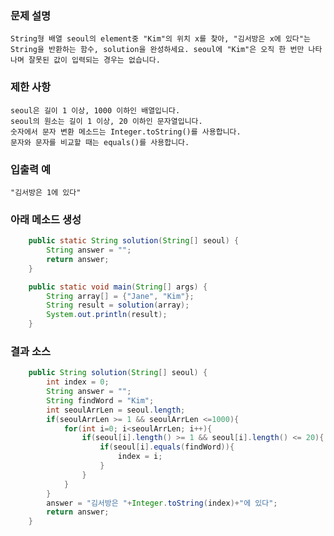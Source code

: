 ### 문제 설명
    String형 배열 seoul의 element중 "Kim"의 위치 x를 찾아, "김서방은 x에 있다"는 String을 반환하는 함수, solution을 완성하세요. seoul에 "Kim"은 오직 한 번만 나타나며 잘못된 값이 입력되는 경우는 없습니다.

### 제한 사항
    seoul은 길이 1 이상, 1000 이하인 배열입니다.
    seoul의 원소는 길이 1 이상, 20 이하인 문자열입니다.
    숫자에서 문자 변환 메소드는 Integer.toString()를 사용합니다.
    문자와 문자를 비교할 때는 equals()를 사용합니다.
    
### 입출력 예
    "김서방은 1에 있다"

### 아래 메소드 생성
```java
    public static String solution(String[] seoul) {
        String answer = "";
        return answer;
    }

    public static void main(String[] args) {
        String array[] = {"Jane", "Kim"};
        String result = solution(array);
        System.out.println(result);
    }
```
### 결과 소스
```java
    public String solution(String[] seoul) {
        int index = 0;
		String answer = "";
        String findWord = "Kim";
        int seoulArrLen = seoul.length;
        if(seoulArrLen >= 1 && seoulArrLen <=1000){
            for(int i=0; i<seoulArrLen; i++){
                if(seoul[i].length() >= 1 && seoul[i].length() <= 20){
                    if(seoul[i].equals(findWord)){
                        index = i;
                    }
                }
            }    
        }
		answer = "김서방은 "+Integer.toString(index)+"에 있다";
        return answer;
    }
```